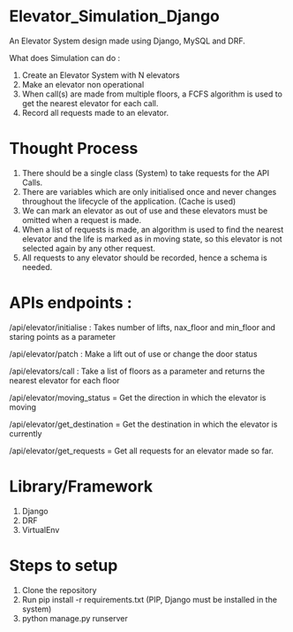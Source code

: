 # Elevator_Simulation_Django
An Elevator System design made using Django, MySQL and DRF.

What does Simulation can do :
1. Create an Elevator System with N elevators
2. Make an elevator non operational
3. When call(s) are made from multiple floors, a FCFS algorithm is used to get the nearest elevator for each call.
4. Record all requests made to an elevator.

# Thought Process 

1. There should be a single class (System) to take requests for the API Calls.
2. There are variables which are only initialised once and never changes throughout the lifecycle of the application. (Cache is used)
3. We can mark an elevator as out of use and these elevators must be omitted when a request is made.
4. When a list of requests is made, an algorithm is used to find the nearest elevator and the life is marked as in moving state,
so this elevator is not selected again by any other request.
5. All requests to any elevator should be recorded, hence a schema is needed.

# APIs endpoints :

/api/elevator/initialise : Takes number of lifts, nax_floor and min_floor and staring points as a parameter

/api/elevator/patch : Make a lift out of use or change the door status

/api/elevators/call : Take a list of floors as a parameter and returns the nearest elevator for each floor

/api/elevator/moving_status = Get the direction in which the elevator is moving

/api/elevator/get_destination = Get the destination in which the elevator is currently

/api/elevator/get_requests = Get all requests for an elevator made so far.


# Library/Framework

1. Django
2. DRF
3. VirtualEnv

# Steps to setup

1. Clone the repository
2. Run pip install -r requirements.txt (PIP, Django must be installed in the system)
3. python manage.py runserver

